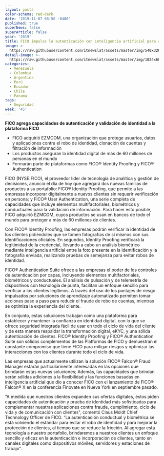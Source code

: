 ```yaml
---
layout: posts
color-schema: red-dark
date: '2019-11-07 08:50 -0400'
published: true
superNews: false
superArticle: false
year: '2019'
title: FICO impulsa la autenticación con inteligencia artificial para combatir fraude
image: >-
  https://raw.githubusercontent.com/itnewslat/assets/master/img/540x320/Fraude-p.jpg
detail-image: >-
  https://raw.githubusercontent.com/itnewslat/assets/master/img/1024x680/Fraude-g.jpg
categories:
  - Venezuela
  - Colombia
  - Argentina
  - Perú
  - Ecuador
  - Chile
  - Panama
tags:
  - Seguridad
week: '45'
---
```

**FICO agrega capacidades de autenticación y validación de identidad a la plataforma FICO**

- FICO adquirió EZMCOM, una organización que protege usuarios, datos y aplicaciones contra el robo de identidad, clonación de cuentas y filtración de información 
- Los productos aseguran la identidad digital de más de 60 millones de personas en el mundo
- Formarán parte de plataformas como FICO® Identity Proofing y FICO® Authentication

FICO (NYSE:FICO), el proveedor líder de tecnología de analítica y gestión de decisiones, anunció el día de hoy que agregará dos nuevas familias de productos a su portafolio: FICO® Identity Proofing, que permite a las empresas incorporar digitalmente a nuevos clientes sin requerir verificación en persona; y FICO® User Authentication, una serie completa de capacidades que incluye elementos multifactoriales, biométricos y conductuales para la validación de información. Para hacer esto posible, FICO adquirió EZMCOM, cuyos productos se usan en bancos de todo el mundo para proteger a más de 60 millones de clientes. 

Con FICO® Identity Proofing, las empresas podrán verificar la identidad de los clientes pidiéndoles que se tomen fotografías de sí mismos con sus identificaciones oficiales. En segundos, Identity Proofing verificará la legitimidad de la credencial, llevando a cabo un análisis biométrico mediante inteligencia artificial entre la foto presente en la identificación y la fotografía enviada, realizando pruebas de semejanza para evitar robos de identidad. 

FICO® Authentication Suite ofrece a las empresas el poder de los controles de autenticación por capas, incluyendo elementos multifactoriales, biométricos y conductuales. El análisis de pulsación y de telemetría de dispositivos con tecnología de punta, facilitan un enfoque sencillo para verificar a los clientes legítimos. A través del uso de los puntajes de riesgo impulsados por soluciones de aprendizaje automatizado permiten tomar acciones paso a paso para reducir el fraude de robo de cuentas, mientras se optimiza la experiencia del cliente. 

En conjunto, estas soluciones trabajan como una plataforma para establecer y mantener la confianza en identidad digital, con lo que se ofrece seguridad integrada fácil de usar en todo el ciclo de vida del cliente y de esta manera respaldar la transformación digital, eKYC, y una sólida autenticación de clientes. FICO® Identity Proofing y FICO® Authentication Suite son sólidos complementos de las Platformas de FICO y demuestran el constante compromiso que tiene FICO para mitigar riesgos y optimizar las interacciones con los clientes durante todo el ciclo de vida.

Las empresas que actualmente utilizan la solución FICO® Falcon® Fraud Manager estarán particularmente interesadas en las opciones que brindarán estas nuevas soluciones; Además, las capacidades que brindan serán sólidas adiciones a la flexibilidad y las funciones basadas en inteligencia artificial que dio a conocer FICO con el lanzamiento de FICO® Falcon® X en la conferencia Finovate en Nueva York en septiembre pasado.  

“A medida que nuestros clientes expanden sus ofertas digitales, éstos piden capacidades de autenticación y prueba de identidad más sofisticadas para complementar nuestras aplicaciones contra fraude, cumplimiento, ciclo de vida y de comunicación con clientes", comentó Claus Moldt Chief Technology Officer de FICO. “La autenticación conductual y biométrica se está volviendo el estándar para evitar el robo de identidad y para mejorar la protección de clientes, al tiempo que se reduce la fricción. Al agregar esta tecnología a nuestro portafolio, brindaremos a nuestros clientes un enfoque sencillo y eficaz en la autenticación e incorporación de clientes, tanto en canales digitales como dispositivos móviles, servidores y estaciones de trabajo". 